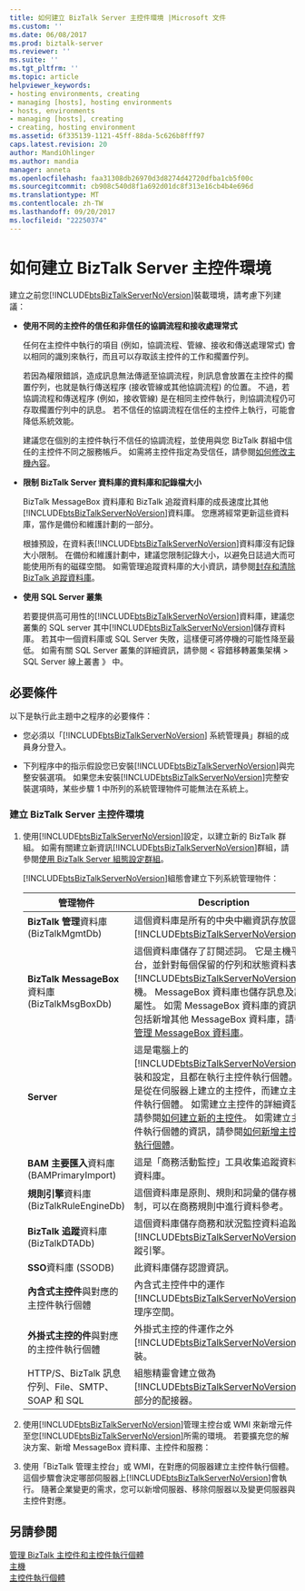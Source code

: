 ```yaml
---
title: 如何建立 BizTalk Server 主控件環境 |Microsoft 文件
ms.custom: ''
ms.date: 06/08/2017
ms.prod: biztalk-server
ms.reviewer: ''
ms.suite: ''
ms.tgt_pltfrm: ''
ms.topic: article
helpviewer_keywords:
- hosting environments, creating
- managing [hosts], hosting environments
- hosts, environments
- managing [hosts], creating
- creating, hosting environment
ms.assetid: 6f335139-1121-45ff-88da-5c626b8fff97
caps.latest.revision: 20
author: MandiOhlinger
ms.author: mandia
manager: anneta
ms.openlocfilehash: faa31308db26970d3d8274d42720dfba1cb5f00c
ms.sourcegitcommit: cb908c540d8f1a692d01dc8f313e16cb4b4e696d
ms.translationtype: MT
ms.contentlocale: zh-TW
ms.lasthandoff: 09/20/2017
ms.locfileid: "22250374"
---
```

# <a name="how-to-create-a-biztalk-server-hosting-environment"></a>如何建立 BizTalk Server 主控件環境
建立之前您[!INCLUDE[btsBizTalkServerNoVersion](../includes/btsbiztalkservernoversion-md.md)]裝載環境，請考慮下列建議：  
  
-   **使用不同的主控件的信任和非信任的協調流程和接收處理常式**  
  
     任何在主控件中執行的項目 (例如，協調流程、管線、接收和傳送處理常式) 會以相同的識別來執行，而且可以存取該主控件的工作和擱置佇列。  
  
     若因為權限錯誤，造成訊息無法傳遞至協調流程，則訊息會放置在主控件的擱置佇列，也就是執行傳送程序 (接收管線或其他協調流程) 的位置。 不過，若協調流程和傳送程序 (例如，接收管線) 是在相同主控件執行，則協調流程仍可存取擱置佇列中的訊息。 若不信任的協調流程在信任的主控件上執行，可能會降低系統效能。  
  
     建議您在個別的主控件執行不信任的協調流程，並使用與您 BizTalk 群組中信任的主控件不同之服務帳戶。 如需將主控件指定為受信任，請參閱[如何修改主機內容](../core/how-to-modify-host-properties.md)。  
  
-   **限制 BizTalk Server 資料庫的資料庫和記錄檔大小**  
  
     BizTalk MessageBox 資料庫和 BizTalk 追蹤資料庫的成長速度比其他[!INCLUDE[btsBizTalkServerNoVersion](../includes/btsbiztalkservernoversion-md.md)]資料庫。 您應將經常更新這些資料庫，當作是備份和維護計劃的一部分。  
  
     根據預設，在資料表[!INCLUDE[btsBizTalkServerNoVersion](../includes/btsbiztalkservernoversion-md.md)]資料庫沒有記錄大小限制。 在備份和維護計劃中，建議您限制記錄大小，以避免日誌過大而可能使用所有的磁碟空間。 如需管理追蹤資料庫的大小資訊，請參閱[封存和清除 BizTalk 追蹤資料庫](../core/archiving-and-purging-the-biztalk-tracking-database.md)。  
  
-   **使用 SQL Server 叢集**  
  
     若要提供高可用性的[!INCLUDE[btsBizTalkServerNoVersion](../includes/btsbiztalkservernoversion-md.md)]資料庫，建議您叢集的 SQL server 其中[!INCLUDE[btsBizTalkServerNoVersion](../includes/btsbiztalkservernoversion-md.md)]儲存資料庫。 若其中一個資料庫或 SQL Server 失敗，這樣便可將停機的可能性降至最低。 如需有關 SQL Server 叢集的詳細資訊，請參閱 < 容錯移轉叢集架構 > SQL Server 線上叢書 》 中。  
  
## <a name="prerequisites"></a>必要條件  
 以下是執行此主題中之程序的必要條件：  
  
-   您必須以「[!INCLUDE[btsBizTalkServerNoVersion](../includes/btsbiztalkservernoversion-md.md)] 系統管理員」群組的成員身分登入。  
  
-   下列程序中的指示假設您已安裝[!INCLUDE[btsBizTalkServerNoVersion](../includes/btsbiztalkservernoversion-md.md)]與完整安裝選項。 如果您未安裝[!INCLUDE[btsBizTalkServerNoVersion](../includes/btsbiztalkservernoversion-md.md)]完整安裝選項時，某些步驟 1 中所列的系統管理物件可能無法在系統上。  
  
### <a name="to-create-a-biztalk-server-hosting-environment"></a>建立 BizTalk Server 主控件環境  
  
1.  使用[!INCLUDE[btsBizTalkServerNoVersion](../includes/btsbiztalkservernoversion-md.md)]設定，以建立新的 BizTalk 群組。 如需有關建立新資訊[!INCLUDE[btsBizTalkServerNoVersion](../includes/btsbiztalkservernoversion-md.md)]群組，請參閱[使用 BizTalk Server 組態設定群組](http://msdn.microsoft.com/library/16beb7bb-091c-4056-8622-cc79c95186e9)。  
  
     [!INCLUDE[btsBizTalkServerNoVersion](../includes/btsbiztalkservernoversion-md.md)]組態會建立下列系統管理物件：  
  
    |管理物件|Description|  
    |---------------------------|-----------------|  
    |**BizTalk 管理**資料庫 (BizTalkMgmtDb)|這個資料庫是所有的中央中繼資訊存放區[!INCLUDE[btsBizTalkServerNoVersion](../includes/btsbiztalkservernoversion-md.md)]s。|  
    |**BizTalk MessageBox**資料庫 (BizTalkMsgBoxDb)|這個資料庫儲存了訂閱述詞。 它是主機平台，並針對每個保留的佇列和狀態資料表[!INCLUDE[btsBizTalkServerNoVersion](../includes/btsbiztalkservernoversion-md.md)]主機。 MessageBox 資料庫也儲存訊息及訊息屬性。 如需 MessageBox 資料庫的資訊，包括新增其他 MessageBox 資料庫，請參閱[管理 MessageBox 資料庫](../core/managing-messagebox-databases.md)。|  
    |**Server**|這是電腦上的[!INCLUDE[btsBizTalkServerNoVersion](../includes/btsbiztalkservernoversion-md.md)]安裝和設定，且都在執行主控件執行個體。 您是從在伺服器上建立的主控件，而建立主控件執行個體。 如需建立主控件的詳細資訊，請參閱[如何建立新的主控件](../core/how-to-create-a-new-host.md)。 如需建立主控件執行個體的資訊，請參閱[如何新增主控件執行個體](../core/how-to-add-a-host-instance.md)。|  
    |**BAM 主要匯入**資料庫 (BAMPrimaryImport)|這是「商務活動監控」工具收集追蹤資料的資料庫。|  
    |**規則引擎**資料庫 (BizTalkRuleEngineDb)|這個資料庫是原則、規則和詞彙的儲存機制，可以在商務規則中進行資料參考。|  
    |**BizTalk 追蹤**資料庫 (BizTalkDTADb)|這個資料庫儲存商務和狀況監控資料追蹤[!INCLUDE[btsBizTalkServerNoVersion](../includes/btsbiztalkservernoversion-md.md)]追蹤引擎。|  
    |**SSO**資料庫 (SSODB)|此資料庫儲存認證資訊。|  
    |**內含式主控件**與對應的主控件執行個體|內含式主控件中的運作[!INCLUDE[btsBizTalkServerNoVersion](../includes/btsbiztalkservernoversion-md.md)]處理序空間。|  
    |**外掛式主控的件**與對應的主控件執行個體|外掛式主控的件運作之外[!INCLUDE[btsBizTalkServerNoVersion](../includes/btsbiztalkservernoversion-md.md)]安裝。|  
    |HTTP/S、BizTalk 訊息佇列、File、SMTP、SOAP 和 SQL|組態精靈會建立做為 [!INCLUDE[btsBizTalkServerNoVersion](../includes/btsbiztalkservernoversion-md.md)] 一部分的配接器。|  
  
2.  使用[!INCLUDE[btsBizTalkServerNoVersion](../includes/btsbiztalkservernoversion-md.md)]管理主控台或 WMI 來新增元件至您[!INCLUDE[btsBizTalkServerNoVersion](../includes/btsbiztalkservernoversion-md.md)]所需的環境。 若要擴充您的解決方案、新增 MessageBox 資料庫、主控件和服務：  
  
3.  使用「BizTalk 管理主控台」或 WMI，在對應的伺服器建立主控件執行個體。 這個步驟會決定哪部伺服器上[!INCLUDE[btsBizTalkServerNoVersion](../includes/btsbiztalkservernoversion-md.md)]會執行。 隨著企業變更的需求，您可以新增伺服器、移除伺服器以及變更伺服器與主控件對應。  
  
## <a name="see-also"></a>另請參閱  
 [管理 BizTalk 主控件和主控件執行個體](../core/managing-biztalk-hosts-and-host-instances.md)   
 [主機](../core/hosts.md)   
 [主控件執行個體](../core/host-instances.md)